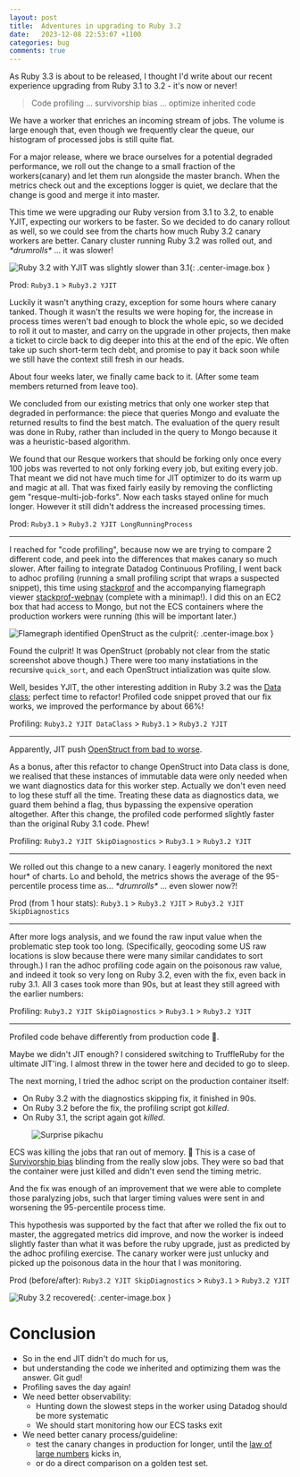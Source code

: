 ```yaml
---
layout: post
title:  Adventures in upgrading to Ruby 3.2
date:   2023-12-08 22:53:07 +1100
categories: bug
comments: true
---
```


As Ruby 3.3 is about to be released, I thought I'd write about our recent experience upgrading from Ruby 3.1 to 3.2 - it's now or never!

> Code profiling
> ...
> survivorship bias
> ...
> optimize inherited code

We have a worker that enriches an incoming stream of jobs. 
The volume is large enough that, even though we frequently clear the queue, our histogram of processed jobs is still quite flat.

For a major release, where we brace ourselves for a potential degraded performance, we roll out the change to a small fraction of the workers(canary) and let them run alongside the master branch. When the metrics check out and the exceptions logger is quiet, we declare that the change is good and merge it into master.

This time we were upgrading our Ruby version from 3.1 to 3.2, to enable YJIT, expecting our workers to be faster. So we decided to do canary rollout as well, so we could see from the charts how much Ruby 3.2 canary workers are better. 
Canary cluster running Ruby 3.2 was rolled out, and *\*drumrolls\** ... it was slower!

![Ruby 3.2 with YJIT was slightly slower than 3.1](/images/ruby-32-slower.png){: .center-image.box }

Prod: `Ruby3.1` > `Ruby3.2 YJIT`

Luckily it wasn't anything crazy, exception for some hours where canary tanked.
Though it wasn't the results we were hoping for, the increase in process times weren't bad enough to block the whole epic, so we decided to roll it out to master, and carry on the upgrade in other projects, then make a ticket to circle back to dig deeper into this at the end of the epic. 
We often take up such short-term tech debt, and promise to pay it back soon while we still have the context still fresh in our heads. 

About four weeks later, we finally came back to it. (After some team members returned from leave too). 

We concluded from our existing metrics that only one worker step that degraded in performance: the piece that queries Mongo and evaluate the returned results to find the best match. 
The evaluation of the query result was done in Ruby, rather than included in the query to Mongo because it was a heuristic-based algorithm.

We found that our Resque workers that should be forking only once every 100 jobs was reverted to not only forking every job, but exiting every job. That meant we did not have much time for JIT optimizer to do its warm up and magic at all.
That was fixed fairly easily by removing the conflicting gem "resque-multi-job-forks". 
Now each tasks stayed online for much longer. 
However it still didn't address the increased processing times. 

Prod: `Ruby3.1` > `Ruby3.2 YJIT LongRunningProcess`

----

I reached for "code profiling", because now we are trying to compare 2 different code, and peek into the differences that makes canary so much slower.
After failing to integrate Datadog Continuous Profiling, I went back to adhoc profiling (running a small profiling script that wraps a suspected snippet), this time using [stackprof](https://github.com/tmm1/stackprof) and the accompanying flamegraph viewer [stackprof-webnav](https://github.com/alisnic/stackprof-webnav) (complete with a minimap!). I did this on an EC2 box that had access to Mongo, but not the ECS containers where the production workers were running (this will be important later.)

![Flamegraph identified OpenStruct as the culprit](/images/stackprof-webnav-ruby-32.png){: .center-image.box }

Found the culprit! It was OpenStruct (probably not clear from the static screenshot above though.) There were too many instatiations in the recursive `quick_sort`, and each OpenStruct intialization was quite slow. 

Well, besides YJIT, the other interesting addition in Ruby 3.2 was the [Data class](https://docs.ruby-lang.org/en/3.2/Data.html); perfect time to refactor!
Profiled code snippet proved that our fix works, we improved the performance by about 66%!

Profiling: `Ruby3.2 YJIT DataClass` > `Ruby3.1` > `Ruby3.2 YJIT`

----

Apparently, JIT push [OpenStruct from bad to worse](https://www.reddit.com/r/ruby/comments/11wem2c/comment/jd4zr8a/?utm_source=share&utm_medium=web2x&context=3).

As a bonus, after this refactor to change OpenStruct into Data class is done, we realised that these instances of immutable data were only needed when we want diagnostics data for this worker step.
Actually we don't even need to log these stuff all the time.
Treating these data as diagnostics data, we guard them behind a flag, thus bypassing the expensive operation altogether.
After this change, the profiled code performed slightly faster than the original Ruby 3.1 code. Phew!

Profiling: `Ruby3.2 YJIT SkipDiagnostics` > `Ruby3.1` > `Ruby3.2 YJIT`

----

We rolled out this change to a new canary. 
I eagerly monitored the next hour* of charts. 
Lo and behold, the metrics shows the average of the 95-percentile process time as... *\*drumrolls\** ... even slower now?!

Prod (from 1 hour stats): `Ruby3.1` > `Ruby3.2 YJIT` > `Ruby3.2 YJIT SkipDiagnostics`

----

After more logs analysis, and we found the raw input value when the problematic step took too long. (Specifically, geocoding some US raw locations is slow because there were many similar candidates to sort through.)
I ran the adhoc profiling code again on the poisonous raw value, and indeed it took so very long on Ruby 3.2, even with the fix, even back in ruby 3.1.
All 3 cases took more than 90s, but at least they still agreed with the earlier numbers:

Profiling: `Ruby3.2 YJIT SkipDiagnostics` > `Ruby3.1` > `Ruby3.2 YJIT`

----

Profiled code behave differently from production code 🤔.

Maybe we didn't JIT enough? I considered switching to TruffleRuby for the ultimate JIT'ing. I almost threw in the tower here and decided to go to sleep.

The next morning, I tried the adhoc script on the production container itself:
- On Ruby 3.2 with the diagnostics skipping fix, it finished in 90s.
- On Ruby 3.2 before the fix, the profiling script got *killed*. 
- On Ruby 3.1, the script again got *killed*. 

<figure class="image is-64x64">
    <img src="/images/surprise-pikachu.png" alt="Surprise pikachu" class="center-image">
</figure>

ECS was killing the jobs that ran out of memory. 🤦 This is a case of [Survivorship bias](https://en.wikipedia.org/wiki/Survivorship_bias) 
blinding from the really slow jobs. They were so bad that the container were just killed and didn't even send the timing metric.

And the fix was enough of an improvement that we were able to complete those paralyzing jobs, such that larger timing values were sent in and worsening the 95-percentile process time.

This hypothesis was supported by the fact that after we rolled the fix out to master, the aggregated metrics did improve, and now the worker is indeed slightly faster than what it was before the ruby upgrade, just as predicted by the adhoc profiling exercise.
The canary worker were just unlucky and picked up the poisonous data in the hour that I was monitoring.

Prod (before/after): `Ruby3.2 YJIT SkipDiagnostics` > `Ruby3.1` > `Ruby3.2 YJIT`

![Ruby 3.2 recovered](/images/ruby-32-recovered.png){: .center-image.box }

# Conclusion

- So in the end JIT didn't do much for us,
- but understanding the code we inherited and optimizing them was the answer. Git gud!
- Profiling saves the day again!
- We need better observability: 
  + Hunting down the slowest steps in the worker using Datadog should be more systematic
  + We should start monitoring how our ECS tasks exit
- We need better canary process/guideline: 
  + test the canary changes in production for longer, until the [law of large numbers](https://en.wikipedia.org/wiki/Law_of_large_numbers) kicks in, 
  + or do a direct comparison on a golden test set. 


